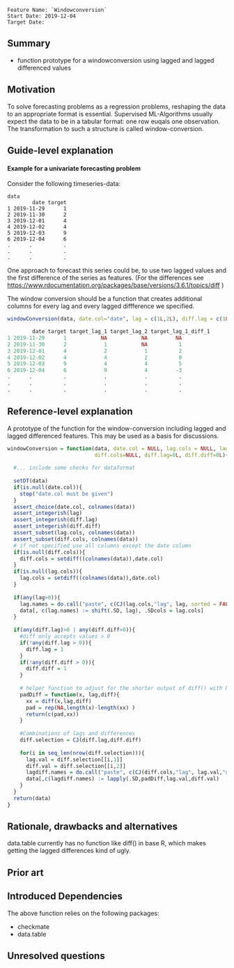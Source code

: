 ```
Feature Name: `Windowconversion`
Start Date: 2019-12-04
Target Date:
```


## Summary

 - function prototype for a windowconversion using lagged and lagged differenced values


## Motivation



To solve forecasting problems as a regression problems, reshaping the data to an appropriate format is essential. Supervised ML-Algorithms usually expect the data to be in a tabular format: one row euqals one observation. The transformation to such a structure is called window-conversion.

## Guide-level explanation



#### Example for a univariate forecasting problem

Consider the following timeseries-data:

```
data
        date target 
1 2019-11-29      1 
2 2019-11-30      2
3 2019-12-01      4
4 2019-12-02      4
5 2019-12-03      9
6 2019-12-04      6
.      .          .
.      .          .
.      .          .
```
One approach to forecast this series could be, to use two lagged values and the first difference of the series as features. (For the differences see https://www.rdocumentation.org/packages/base/versions/3.6.1/topics/diff )

The window conversion should be a function that creates additional columns for every lag and every lagged diffference we specified. 

```r
windowConversion(data, date.col="date", lag = c(1L,2L), diff.lag = c(1L), diff.diff = c(1L))

        date target target_lag_1 target_lag_2 target_lag_1_diff_1
1 2019-11-29      1           NA           NA         NA
2 2019-11-30      2            1           NA          1
3 2019-12-01      4            2            1          2
4 2019-12-02      4            4            2          0
5 2019-12-03      9            4            4          5
6 2019-12-04      6            9            4         -3
.      .          .            .            .          .
.      .          .            .            .          .
.      .          .            .            .          .
```


 

## Reference-level explanation

A prototype of the function for the window-conversion including lagged and lagged differenced features. This may be used as a basis for discussions.

```r
windowConversion = function(data, date.col = NULL, lag.cols = NULL, lag = 0L,
                            diff.cols=NULL, diff.lag=0L, diff.diff=0L){
  
  #... include some checks for dataformat
  
  setDT(data)
  if(is.null(date.col)){
    stop("date.col must be given")
  }
  assert_choice(date.col, colnames(data))
  assert_integerish(lag)
  assert_integerish(diff.lag)
  assert_integerish(diff.diff)
  assert_subset(lag.cols, colnames(data))
  assert_subset(diff.cols, colnames(data))
  # if not specified use all columns except the date column
  if(is.null(diff.cols)){
    diff.cols = setdiff((colnames(data)),date.col)
  }
  if(is.null(lag.cols)){
    lag.cols = setdiff((colnames(data)),date.col)
  }
  
  if(any(lag>0)){
    lag.names = do.call("paste", c(CJ(lag.cols,"lag", lag, sorted = FALSE), sep="_"))
    data[, c(lag.names) := shift(.SD, lag), .SDcols = lag.cols]
  }
  
  if(any(diff.lag)>0 | any(diff.diff>0)){
    #diff only accepts values > 0
    if(!any(diff.lag > 0)){
      diff.lag = 1
    }
    if(!any(diff.diff > 0)){
      diff.diff = 1
    }
    
    # helper function to adjust for the shorter output of diff() with NA padding
    padDiff = function(x, lag,diff){
      xx = diff(x,lag,diff)
      pad = rep(NA,length(x)-length(xx) )
      return(c(pad,xx))
    }
    
    #Combinations of lags and differences
    diff.selection = CJ(diff.lag,diff.diff)
    
    for(i in seq_len(nrow(diff.selection))){
      lag.val = diff.selection[[i,1]]
      diff.val = diff.selection[[i,2]]
      lagdiff.names = do.call("paste", c(CJ(diff.cols,"lag", lag.val,"diff",diff.val, sorted = FALSE),sep="_"))
      data[,c(lagdiff.names) := lapply(.SD,padDiff,lag.val,diff.val)  ,.SDcols = diff.cols ]
    }
  }
  return(data)
}

```



## Rationale, drawbacks and alternatives
[rationale-and-alternatives]: #rationale-and-alternatives
data.table currently has no function like diff() in base R, which makes getting the lagged differences kind of ugly.


## Prior art
[prior-art]: #prior-art

## Introduced Dependencies 
The above function relies on the following packages:

  - checkmate
  - data.table

## Unresolved questions
[unresolved-questions]: #unresolved-questions

